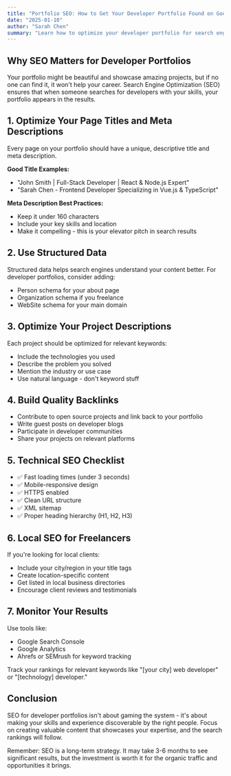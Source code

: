 ```yaml
---
title: "Portfolio SEO: How to Get Your Developer Portfolio Found on Google"
date: "2025-01-10"
author: "Sarah Chen"
summary: "Learn how to optimize your developer portfolio for search engines. From meta tags to structured data, discover the SEO strategies that will help potential employers and clients find you online."
---
```


## Why SEO Matters for Developer Portfolios

Your portfolio might be beautiful and showcase amazing projects, but if no one can find it, it won't help your career. Search Engine Optimization (SEO) ensures that when someone searches for developers with your skills, your portfolio appears in the results.

## 1. Optimize Your Page Titles and Meta Descriptions

Every page on your portfolio should have a unique, descriptive title and meta description.

**Good Title Examples:**
- "John Smith | Full-Stack Developer | React & Node.js Expert"
- "Sarah Chen - Frontend Developer Specializing in Vue.js & TypeScript"

**Meta Description Best Practices:**
- Keep it under 160 characters
- Include your key skills and location
- Make it compelling - this is your elevator pitch in search results

## 2. Use Structured Data

Structured data helps search engines understand your content better. For developer portfolios, consider adding:

- Person schema for your about page
- Organization schema if you freelance
- WebSite schema for your main domain

## 3. Optimize Your Project Descriptions

Each project should be optimized for relevant keywords:

- Include the technologies you used
- Describe the problem you solved
- Mention the industry or use case
- Use natural language - don't keyword stuff

## 4. Build Quality Backlinks

- Contribute to open source projects and link back to your portfolio
- Write guest posts on developer blogs
- Participate in developer communities
- Share your projects on relevant platforms

## 5. Technical SEO Checklist

- ✅ Fast loading times (under 3 seconds)
- ✅ Mobile-responsive design
- ✅ HTTPS enabled
- ✅ Clean URL structure
- ✅ XML sitemap
- ✅ Proper heading hierarchy (H1, H2, H3)

## 6. Local SEO for Freelancers

If you're looking for local clients:

- Include your city/region in your title tags
- Create location-specific content
- Get listed in local business directories
- Encourage client reviews and testimonials

## 7. Monitor Your Results

Use tools like:
- Google Search Console
- Google Analytics
- Ahrefs or SEMrush for keyword tracking

Track your rankings for relevant keywords like "[your city] web developer" or "[technology] developer."

## Conclusion

SEO for developer portfolios isn't about gaming the system - it's about making your skills and experience discoverable by the right people. Focus on creating valuable content that showcases your expertise, and the search rankings will follow.

Remember: SEO is a long-term strategy. It may take 3-6 months to see significant results, but the investment is worth it for the organic traffic and opportunities it brings.